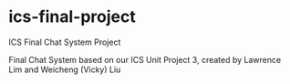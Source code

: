 # ics-final-project
ICS Final Chat System Project 

Final Chat System based on our ICS Unit Project 3, created by Lawrence Lim and Weicheng (Vicky) Liu
